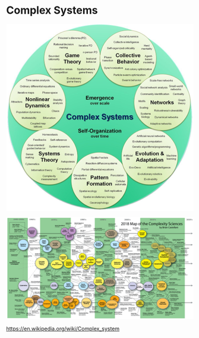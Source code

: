 # Complex Systems

![image](../../media/Complex-Systems-image1.jpg)

![image](../../media/Complex-Systems-image2.jpg)

https://en.wikipedia.org/wiki/Complex_system
